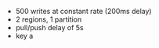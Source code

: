 - 500 writes at constant rate (200ms delay) 
- 2 regions, 1 partition
- pull/push delay of 5s
- key a